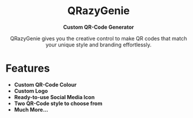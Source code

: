<div align="center">
  <h1>QRazyGenie</h1>
  <p>
    <strong>Custom QR-Code Generator</strong>
  </p>

QRazyGenie gives you the creative control to make QR codes that match your unique style and branding effortlessly.

</div>


# Features

- **Custom QR-Code Colour**
- **Custom Logo**
- **Ready-to-use Social Media Icon**
- **Two QR-Code style to choose from**
- **Much More...**
